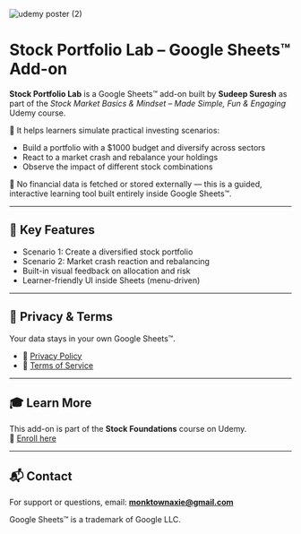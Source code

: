 
![udemy poster (2)](https://github.com/user-attachments/assets/4e908cec-af6b-449d-a3ea-286fd96c33e1)


# Stock Portfolio Lab – Google Sheets™ Add-on

**Stock Portfolio Lab** is a Google Sheets™ add-on built by **Sudeep Suresh** as part of the *Stock Market Basics & Mindset – Made Simple, Fun & Engaging* Udemy course.

🎯 It helps learners simulate practical investing scenarios:
- Build a portfolio with a $1000 budget and diversify across sectors
- React to a market crash and rebalance your holdings
- Observe the impact of different stock combinations

🔧 No financial data is fetched or stored externally — this is a guided, interactive learning tool built entirely inside Google Sheets™.

---

## 📘 Key Features
- Scenario 1: Create a diversified stock portfolio
- Scenario 2: Market crash reaction and rebalancing
- Built-in visual feedback on allocation and risk
- Learner-friendly UI inside Sheets (menu-driven)

---

## 🔐 Privacy & Terms
Your data stays in your own Google Sheets™.  
- 📄 [Privacy Policy](https://github.com/creativemonk/stock-portfolio-lab/blob/main/privacy-policy.md)  
- 📜 [Terms of Service](https://github.com/creativemonk/stock-portfolio-lab/blob/main/terms.md)

---

## 🎓 Learn More
This add-on is part of the **Stock Foundations** course on Udemy.  
📘 [Enroll here](https://www.udemy.com/course/learn-stock-market-for-beginners-investing-basics/?referralCode=5AF74706494D4657A003)

---

## 📬 Contact
For support or questions, email: **monktownaxie@gmail.com**

Google Sheets™ is a trademark of Google LLC.


